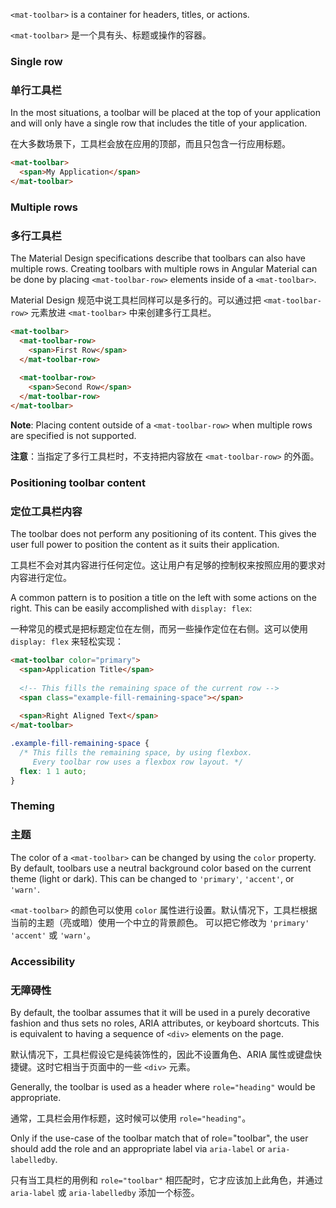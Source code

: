 `<mat-toolbar>` is a container for headers, titles, or actions.

`<mat-toolbar>` 是一个具有头、标题或操作的容器。

<!-- example(toolbar-overview) -->

### Single row

### 单行工具栏

In the most situations, a toolbar will be placed at the top of your application and will only 
have a single row that includes the title of your application.

在大多数场景下，工具栏会放在应用的顶部，而且只包含一行应用标题。

```html
<mat-toolbar>
  <span>My Application</span>
</mat-toolbar>
```

### Multiple rows

### 多行工具栏

The Material Design specifications describe that toolbars can also have multiple rows. Creating
toolbars with multiple rows in Angular Material can be done by placing `<mat-toolbar-row>` elements
inside of a `<mat-toolbar>`.

Material Design 规范中说工具栏同样可以是多行的。可以通过把 `<mat-toolbar-row>` 元素放进 `<mat-toolbar>` 中来创建多行工具栏。

```html
<mat-toolbar>  
  <mat-toolbar-row>
    <span>First Row</span>
  </mat-toolbar-row>
  
  <mat-toolbar-row>
    <span>Second Row</span>
  </mat-toolbar-row>
</mat-toolbar>
```

**Note**: Placing content outside of a `<mat-toolbar-row>` when multiple rows are specified is not
supported.

**注意**：当指定了多行工具栏时，不支持把内容放在 `<mat-toolbar-row>` 的外面。

### Positioning toolbar content

### 定位工具栏内容

The toolbar does not perform any positioning of its content. This gives the user full power to 
position the content as it suits their application.

工具栏不会对其内容进行任何定位。这让用户有足够的控制权来按照应用的要求对内容进行定位。

A common pattern is to position a title on the left with some actions on the right. This can be
easily accomplished with `display: flex`:

一种常见的模式是把标题定位在左侧，而另一些操作定位在右侧。这可以使用 `display: flex` 来轻松实现：

```html
<mat-toolbar color="primary">
  <span>Application Title</span>
  
  <!-- This fills the remaining space of the current row -->
  <span class="example-fill-remaining-space"></span>
  
  <span>Right Aligned Text</span>
</mat-toolbar>
```
```scss
.example-fill-remaining-space {
  /* This fills the remaining space, by using flexbox. 
     Every toolbar row uses a flexbox row layout. */
  flex: 1 1 auto;
}
```

### Theming

### 主题

The color of a `<mat-toolbar>` can be changed by using the `color` property. By default, toolbars
use a neutral background color based on the current theme (light or dark). This can be changed to 
`'primary'`, `'accent'`, or `'warn'`.  

`<mat-toolbar>` 的颜色可以使用 `color` 属性进行设置。默认情况下，工具栏根据当前的主题（亮或暗）使用一个中立的背景颜色。
可以把它修改为 `'primary'` `'accent'` 或 `'warn'`。

### Accessibility

### 无障碍性

By default, the toolbar assumes that it will be used in a purely decorative fashion and thus sets
no roles, ARIA attributes, or keyboard shortcuts. This is equivalent to having a sequence of `<div>`
elements on the page.

默认情况下，工具栏假设它是纯装饰性的，因此不设置角色、ARIA 属性或键盘快捷键。这时它相当于页面中的一些 `<div>` 元素。

Generally, the toolbar is used as a header where `role="heading"` would be appropriate.

通常，工具栏会用作标题，这时候可以使用 `role="heading"`。

Only if the use-case of the toolbar match that of role="toolbar", the user should add the role and
an appropriate label via `aria-label` or `aria-labelledby`.

只有当工具栏的用例和 `role="toolbar"` 相匹配时，它才应该加上此角色，并通过 `aria-label` 或 `aria-labelledby` 添加一个标签。
